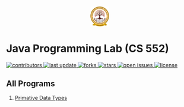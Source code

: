 <p align="center">
  <img src="https://github.com/SahilAli8808/kmclu-placement-cell/blob/dev/assets/img/logo.png" width="10%" alt='KMCLU Logo'> 
</p>
<!-- Table of Contents -->

# Java Programming Lab (CS 552)

<!-- Badges -->
<p>
    <a href="https://github.com/SubhanRaj/Java-Programming-Lab/graphs/contributors">
        <img src="https://img.shields.io/github/contributors/SubhanRaj/Java-Programming-Lab" alt="contributors" />
    </a>
    <a href="">
        <img src="https://img.shields.io/github/last-commit/SubhanRaj/Java-Programming-Lab" alt="last update" />
    </a>
    <a href="https://github.com/SubhanRaj/Java-Programming-Lab/network/members">
        <img src="https://img.shields.io/github/forks/SubhanRaj/Java-Programming-Lab" alt="forks" />
    </a>
    <a href="https://github.com/SubhanRaj/Java-Programming-Lab/stargazers">
        <img src="https://img.shields.io/github/stars/SubhanRaj/Java-Programming-Lab" alt="stars" />
    </a>
    <a href="https://github.com/SubhanRaj/Java-Programming-Lab/issues/">
        <img src="https://img.shields.io/github/issues/SubhanRaj/Java-Programming-Lab" alt="open issues" />
    </a>
    <a href="https://github.com/SubhanRaj/Java-Programming-Lab/blob/main/licence">
        <img src="https://img.shields.io/github/license/SubhanRaj/Java-Programming-Lab" alt="license" />
    </a>
</p>

<!-- List of Contents -->

## All Programs
1. [Primative Data Types](tree/main/src/primativeDataType)